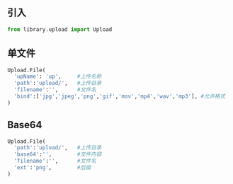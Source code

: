 ## 引入
```python
from library.upload import Upload
```

## 单文件
```python
Upload.File(
  'upName': 'up',     #上传名称
  'path':'upload/',   #上传目录
  'filename':'',      #文件名
  'bind':['jpg','jpeg','png','gif','mov','mp4','wav','mp3'], #允许格式
)
```

## Base64
```python
Upload.File(
  'path':'upload/',   #上传目录
  'base64':'',        #文件内容
  'filename':'',      #文件名
  'ext':'png',        #后缀
)
```
